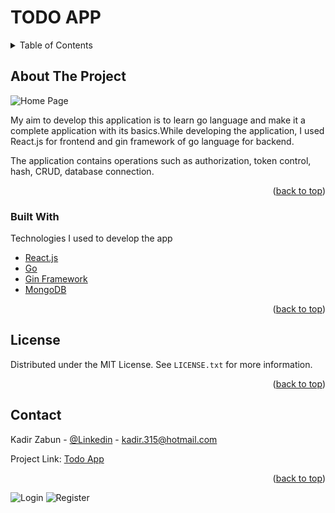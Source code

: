 # TODO APP

<!-- TABLE OF CONTENTS -->
<details>
  <summary>Table of Contents</summary>
  <ol>
    <li>
      <a href="#about-the-project">About The Project</a>
      <ul>
        <li><a href="#built-with">Built With</a></li>
      </ul>
    </li>
    <li><a href="#license">License</a></li>
    <li><a href="#contact">Contact</a></li>
  </ol>
</details>

<!-- ABOUT THE PROJECT -->

## About The Project

![Home Page](https://github.com/ZabunKadir/todo-app/tree/main/screenShot/homePage.png)

My aim to develop this application is to learn go language and make it a complete application with its basics.While developing the application, I used React.js for frontend and gin framework of go language for backend.

The application contains operations such as authorization, token control, hash, CRUD, database connection.

<p align="right">(<a href="#top">back to top</a>)</p>

### Built With

Technologies I used to develop the app

- [React.js](https://reactjs.org/)
- [Go](https://go.dev/)
- [Gin Framework](https://github.com/gin-gonic/gin)
- [MongoDB](https://www.mongodb.com/)

<p align="right">(<a href="#top">back to top</a>)</p>

<!-- LICENSE -->

## License

Distributed under the MIT License. See `LICENSE.txt` for more information.

<p align="right">(<a href="#top">back to top</a>)</p>

<!-- CONTACT -->

## Contact

Kadir Zabun - [@Linkedin](https://www.linkedin.com/in/kadirzabun/) - kadir.315@hotmail.com

Project Link: [Todo App](https://github.com/ZabunKadir/todo-app)

<p align="right">(<a href="#top">back to top</a>)</p>

![Login](https://github.com/ZabunKadir/todo-app/tree/main/screenShot/login.png)
![Register](https://github.com/ZabunKadir/todo-app/tree/main/screenShot/register.png)
